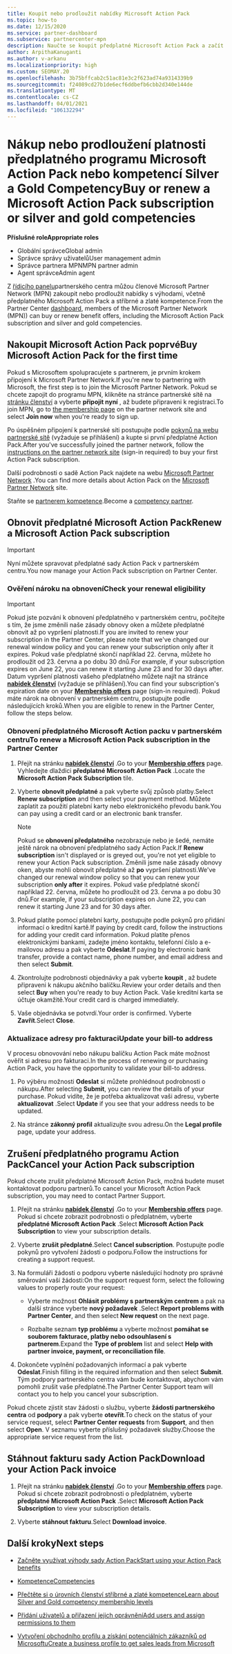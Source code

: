 ```yaml
---
title: Koupit nebo prodloužit nabídky Microsoft Action Pack
ms.topic: how-to
ms.date: 12/15/2020
ms.service: partner-dashboard
ms.subservice: partnercenter-mpn
description: Naučte se koupit předplatné Microsoft Action Pack a začít používat výhody akčních sad. Naučíte se také, jak obnovit, zrušit, zobrazit vaše vyúčtování a další.
author: ArpithaKanuganti
ms.author: v-arkanu
ms.localizationpriority: high
ms.custom: SEOMAY.20
ms.openlocfilehash: 3b75bffcab2c51ac81e3c2f623ad74a9314339b9
ms.sourcegitcommit: f24089cd27b1de6ecf6ddbefb6cbb2d340e144de
ms.translationtype: MT
ms.contentlocale: cs-CZ
ms.lasthandoff: 04/01/2021
ms.locfileid: "106132294"
---
```

# <a name="buy-or-renew-a-microsoft-action-pack-subscription-or-silver-and-gold-competencies"></a><span data-ttu-id="bba0d-104">Nákup nebo prodloužení platnosti předplatného programu Microsoft Action Pack nebo kompetencí Silver a Gold Competency</span><span class="sxs-lookup"><span data-stu-id="bba0d-104">Buy or renew a Microsoft Action Pack subscription or silver and gold competencies</span></span>


<span data-ttu-id="bba0d-105">**Příslušné role**</span><span class="sxs-lookup"><span data-stu-id="bba0d-105">**Appropriate roles**</span></span>

- <span data-ttu-id="bba0d-106">Globální správce</span><span class="sxs-lookup"><span data-stu-id="bba0d-106">Global admin</span></span>
- <span data-ttu-id="bba0d-107">Správce správy uživatelů</span><span class="sxs-lookup"><span data-stu-id="bba0d-107">User management admin</span></span>
- <span data-ttu-id="bba0d-108">Správce partnera MPN</span><span class="sxs-lookup"><span data-stu-id="bba0d-108">MPN partner admin</span></span>
- <span data-ttu-id="bba0d-109">Agent správce</span><span class="sxs-lookup"><span data-stu-id="bba0d-109">Admin agent</span></span>


<span data-ttu-id="bba0d-110">Z [řídicího panelu](https://partner.microsoft.com/dashboard)partnerského centra můžou členové Microsoft Partner Network (MPN) zakoupit nebo prodloužit nabídky s výhodami, včetně předplatného Microsoft Action Pack a stříbrné a zlaté kompetence.</span><span class="sxs-lookup"><span data-stu-id="bba0d-110">From the Partner Center [dashboard](https://partner.microsoft.com/dashboard), members of the Microsoft Partner Network (MPN)) can buy or renew benefit offers, including the Microsoft Action Pack subscription and silver and gold competencies.</span></span>

## <a name="buy-microsoft-action-pack-for-the-first-time"></a><span data-ttu-id="bba0d-111">Nakoupit Microsoft Action Pack poprvé</span><span class="sxs-lookup"><span data-stu-id="bba0d-111">Buy Microsoft Action Pack for the first time</span></span>

<span data-ttu-id="bba0d-112">Pokud s Microsoftem spolupracujete s partnerem, je prvním krokem připojení k Microsoft Partner Network.</span><span class="sxs-lookup"><span data-stu-id="bba0d-112">If you're new to partnering with Microsoft, the first step is to join the Microsoft Partner Network.</span></span> <span data-ttu-id="bba0d-113">Pokud se chcete zapojit do programu MPN, klikněte na stránce partnerské sítě na [stránku členství](https://partner.microsoft.com/membership) a vyberte **připojit nyní** , až budete připraveni k registraci.</span><span class="sxs-lookup"><span data-stu-id="bba0d-113">To join MPN, go to [the membership page](https://partner.microsoft.com/membership) on the partner network site and select **Join now** when you're ready to sign up.</span></span>

<span data-ttu-id="bba0d-114">Po úspěšném připojení k partnerské síti postupujte podle [pokynů na webu partnerské sítě](https://partner.microsoft.com/membership/action-pack) (vyžaduje se přihlášení) a kupte si první předplatné Action Pack.</span><span class="sxs-lookup"><span data-stu-id="bba0d-114">After you've successfully joined the partner network, follow the [instructions on the partner network site](https://partner.microsoft.com/membership/action-pack) (sign-in required) to buy your first Action Pack subscription.</span></span> 

<span data-ttu-id="bba0d-115">Další podrobnosti o sadě Action Pack najdete na webu [Microsoft Partner Network](https://partner.microsoft.com/membership/internal-use-software#simple-tab-content-3) .</span><span class="sxs-lookup"><span data-stu-id="bba0d-115">You can find more details about Action Pack on the [Microsoft Partner Network](https://partner.microsoft.com/membership/internal-use-software#simple-tab-content-3) site.</span></span>

<span data-ttu-id="bba0d-116">Staňte se [partnerem kompetence](https://partner.microsoft.com/membership/competencies).</span><span class="sxs-lookup"><span data-stu-id="bba0d-116">Become a [competency partner](https://partner.microsoft.com/membership/competencies).</span></span> 

## <a name="renew-a-microsoft-action-pack-subscription"></a><span data-ttu-id="bba0d-117">Obnovit předplatné Microsoft Action Pack</span><span class="sxs-lookup"><span data-stu-id="bba0d-117">Renew a Microsoft Action Pack subscription</span></span>

>[!IMPORTANT]
><span data-ttu-id="bba0d-118">Nyní můžete spravovat předplatné sady Action Pack v partnerském centru.</span><span class="sxs-lookup"><span data-stu-id="bba0d-118">You now manage your Action Pack subscription on Partner Center.</span></span>

### <a name="check-your-renewal-eligibility"></a><span data-ttu-id="bba0d-119">Ověření nároku na obnovení</span><span class="sxs-lookup"><span data-stu-id="bba0d-119">Check your renewal eligibility</span></span>

>[!IMPORTANT]
><span data-ttu-id="bba0d-120">Pokud jste pozváni k obnovení předplatného v partnerském centru, počítejte s tím, že jsme změnili naše zásady obnovy oken a můžete předplatné obnovit až po vypršení platnosti.</span><span class="sxs-lookup"><span data-stu-id="bba0d-120">If you are invited to renew your subscription in the Partner Center, please note that we've changed our renewal window policy and you can renew your subscription only after it expires.</span></span> <span data-ttu-id="bba0d-121">Pokud vaše předplatné skončí například 22. června, můžete ho prodloužit od 23. června a po dobu 30 dnů.</span><span class="sxs-lookup"><span data-stu-id="bba0d-121">For example, if your subscription expires on June 22, you can renew it starting June 23 and for 30 days after.</span></span>
><span data-ttu-id="bba0d-122">Datum vypršení platnosti vašeho předplatného můžete najít na stránce [**nabídek členství**](https://partnercenter.microsoft.com/pcv/partnership/offers) (vyžaduje se přihlášení).</span><span class="sxs-lookup"><span data-stu-id="bba0d-122">You can find your subscription's expiration date on your [**Membership offers**](https://partnercenter.microsoft.com/pcv/partnership/offers) page (sign-in required).</span></span> <span data-ttu-id="bba0d-123">Pokud máte nárok na obnovení v partnerském centru, postupujte podle následujících kroků.</span><span class="sxs-lookup"><span data-stu-id="bba0d-123">When you are eligible to renew in the Partner Center, follow the steps below.</span></span>  

### <a name="to-renew-a-microsoft-action-pack-subscription-in-the-partner-center"></a><span data-ttu-id="bba0d-124">Obnovení předplatného Microsoft Action packu v partnerském centru</span><span class="sxs-lookup"><span data-stu-id="bba0d-124">To renew a Microsoft Action Pack subscription in the Partner Center</span></span>

1. <span data-ttu-id="bba0d-125">Přejít na stránku [**nabídek členství**](https://partnercenter.microsoft.com/pcv/partnership/offers) .</span><span class="sxs-lookup"><span data-stu-id="bba0d-125">Go to your [**Membership offers**](https://partnercenter.microsoft.com/pcv/partnership/offers) page.</span></span> <span data-ttu-id="bba0d-126">Vyhledejte dlaždici **předplatné Microsoft Action Pack** .</span><span class="sxs-lookup"><span data-stu-id="bba0d-126">Locate the **Microsoft Action Pack Subscription** tile.</span></span>  

2. <span data-ttu-id="bba0d-127">Vyberte **obnovit předplatné** a pak vyberte svůj způsob platby.</span><span class="sxs-lookup"><span data-stu-id="bba0d-127">Select **Renew subscription** and then select your payment method.</span></span> <span data-ttu-id="bba0d-128">Můžete zaplatit za použití platební karty nebo elektronického převodu bank.</span><span class="sxs-lookup"><span data-stu-id="bba0d-128">You can pay using a credit card or an electronic bank transfer.</span></span>

    >[!NOTE]
    ><span data-ttu-id="bba0d-129">Pokud se **obnovení předplatného** nezobrazuje nebo je šedé, nemáte ještě nárok na obnovení předplatného sady Action Pack.</span><span class="sxs-lookup"><span data-stu-id="bba0d-129">If **Renew subscription** isn't displayed or is greyed out, you're not yet eligible to renew your Action Pack subscription.</span></span> <span data-ttu-id="bba0d-130">Změnili jsme naše zásady obnovy oken, abyste mohli obnovit předplatné až **po** vypršení platnosti.</span><span class="sxs-lookup"><span data-stu-id="bba0d-130">We've changed our renewal window policy so that you can renew your subscription **only after** it expires.</span></span> <span data-ttu-id="bba0d-131">Pokud vaše předplatné skončí například 22. června, můžete ho prodloužit od 23. června a po dobu 30 dnů.</span><span class="sxs-lookup"><span data-stu-id="bba0d-131">For example, if your subscription expires on June 22, you can renew it starting June 23 and for 30 days after.</span></span>  

3. <span data-ttu-id="bba0d-132">Pokud platíte pomocí platební karty, postupujte podle pokynů pro přidání informací o kreditní kartě.</span><span class="sxs-lookup"><span data-stu-id="bba0d-132">If paying by credit card, follow the instructions for adding your credit card information.</span></span> <span data-ttu-id="bba0d-133">Pokud platíte přenos elektronickými bankami, zadejte jméno kontaktu, telefonní číslo a e-mailovou adresu a pak vyberte **Odeslat**.</span><span class="sxs-lookup"><span data-stu-id="bba0d-133">If paying by electronic bank transfer, provide a contact name, phone number, and email address and then select **Submit**.</span></span>

4. <span data-ttu-id="bba0d-134">Zkontrolujte podrobnosti objednávky a pak vyberte **koupit** , až budete připraveni k nákupu akčního balíčku.</span><span class="sxs-lookup"><span data-stu-id="bba0d-134">Review your order details and then select **Buy** when you're ready to buy Action Pack.</span></span> <span data-ttu-id="bba0d-135">Vaše kreditní karta se účtuje okamžitě.</span><span class="sxs-lookup"><span data-stu-id="bba0d-135">Your credit card is charged immediately.</span></span>

5. <span data-ttu-id="bba0d-136">Vaše objednávka se potvrdí.</span><span class="sxs-lookup"><span data-stu-id="bba0d-136">Your order is confirmed.</span></span> <span data-ttu-id="bba0d-137">Vyberte **Zavřít**.</span><span class="sxs-lookup"><span data-stu-id="bba0d-137">Select **Close**.</span></span>

### <a name="update-your-bill-to-address"></a><span data-ttu-id="bba0d-138">Aktualizace adresy pro fakturaci</span><span class="sxs-lookup"><span data-stu-id="bba0d-138">Update your bill-to address</span></span>

<span data-ttu-id="bba0d-139">V procesu obnovování nebo nákupu balíčku Action Pack máte možnost ověřit si adresu pro fakturaci.</span><span class="sxs-lookup"><span data-stu-id="bba0d-139">In the process of renewing or purchasing Action Pack, you have the opportunity to validate your bill-to address.</span></span>

 1. <span data-ttu-id="bba0d-140">Po výběru možnosti **Odeslat** si můžete prohlédnout podrobnosti o nákupu.</span><span class="sxs-lookup"><span data-stu-id="bba0d-140">After selecting **Submit**, you can review the details of your purchase.</span></span> <span data-ttu-id="bba0d-141">Pokud vidíte, že je potřeba aktualizovat vaši adresu, vyberte **aktualizovat** .</span><span class="sxs-lookup"><span data-stu-id="bba0d-141">Select **Update** if you see that your address needs to be updated.</span></span>
  
 1. <span data-ttu-id="bba0d-142">Na stránce **zákonný profil** aktualizujte svou adresu.</span><span class="sxs-lookup"><span data-stu-id="bba0d-142">On the **Legal profile** page, update your address.</span></span>

## <a name="cancel-your-action-pack-subscription"></a><span data-ttu-id="bba0d-143">Zrušení předplatného programu Action Pack</span><span class="sxs-lookup"><span data-stu-id="bba0d-143">Cancel your Action Pack subscription</span></span>

<span data-ttu-id="bba0d-144">Pokud chcete zrušit předplatné Microsoft Action Pack, možná budete muset kontaktovat podporu partnerů.</span><span class="sxs-lookup"><span data-stu-id="bba0d-144">To cancel your Microsoft Action Pack subscription, you may need to contact Partner Support.</span></span>

1. <span data-ttu-id="bba0d-145">Přejít na stránku [**nabídek členství**](https://partnercenter.microsoft.com/pcv/partnership/offers) .</span><span class="sxs-lookup"><span data-stu-id="bba0d-145">Go to your [**Membership offers**](https://partnercenter.microsoft.com/pcv/partnership/offers) page.</span></span> <span data-ttu-id="bba0d-146">Pokud si chcete zobrazit podrobnosti o předplatném, vyberte **předplatné Microsoft Action Pack** .</span><span class="sxs-lookup"><span data-stu-id="bba0d-146">Select **Microsoft Action Pack Subscription** to view your subscription details.</span></span> 

3. <span data-ttu-id="bba0d-147">Vyberte **zrušit předplatné**.</span><span class="sxs-lookup"><span data-stu-id="bba0d-147">Select **Cancel subscription**.</span></span> <span data-ttu-id="bba0d-148">Postupujte podle pokynů pro vytvoření žádosti o podporu.</span><span class="sxs-lookup"><span data-stu-id="bba0d-148">Follow the instructions for creating a support request.</span></span> 

4. <span data-ttu-id="bba0d-149">Na formuláři žádosti o podporu vyberte následující hodnoty pro správné směrování vaší žádosti:</span><span class="sxs-lookup"><span data-stu-id="bba0d-149">On the support request form, select the following values to properly route your request:</span></span>

    -  <span data-ttu-id="bba0d-150">Vyberte možnost **Ohlásit problémy s partnerským centrem** a pak na další stránce vyberte **nový požadavek** .</span><span class="sxs-lookup"><span data-stu-id="bba0d-150">Select **Report problems with Partner Center**, and then select **New request** on the next page.</span></span>

    -  <span data-ttu-id="bba0d-151">Rozbalte seznam **typ problému** a vyberte možnost **pomáhat se souborem fakturace, platby nebo odsouhlasení s partnerem**.</span><span class="sxs-lookup"><span data-stu-id="bba0d-151">Expand the **Type of problem** list and select **Help with partner invoice, payment, or reconciliation file**.</span></span> 

5. <span data-ttu-id="bba0d-152">Dokončete vyplnění požadovaných informací a pak vyberte **Odeslat**.</span><span class="sxs-lookup"><span data-stu-id="bba0d-152">Finish filling in the required information and then select **Submit**.</span></span> <span data-ttu-id="bba0d-153">Tým podpory partnerského centra vám bude kontaktovat, abychom vám pomohli zrušit vaše předplatné.</span><span class="sxs-lookup"><span data-stu-id="bba0d-153">The Partner Center Support team will contact you to help you cancel your subscription.</span></span>

<span data-ttu-id="bba0d-154">Pokud chcete zjistit stav žádosti o službu, vyberte **žádosti partnerského centra** od **podpory** a pak vyberte **otevřít**.</span><span class="sxs-lookup"><span data-stu-id="bba0d-154">To check on the status of your service request, select **Partner Center requests** from **Support**, and then select **Open**.</span></span> <span data-ttu-id="bba0d-155">V seznamu vyberte příslušný požadavek služby.</span><span class="sxs-lookup"><span data-stu-id="bba0d-155">Choose the appropriate service request from the list.</span></span>  

## <a name="download-your-action-pack-invoice"></a><span data-ttu-id="bba0d-156">Stáhnout fakturu sady Action Pack</span><span class="sxs-lookup"><span data-stu-id="bba0d-156">Download your Action Pack invoice</span></span>

1. <span data-ttu-id="bba0d-157">Přejít na stránku [**nabídek členství**](https://partnercenter.microsoft.com/pcv/partnership/offers) .</span><span class="sxs-lookup"><span data-stu-id="bba0d-157">Go to your [**Membership offers**](https://partnercenter.microsoft.com/pcv/partnership/offers) page.</span></span> <span data-ttu-id="bba0d-158">Pokud si chcete zobrazit podrobnosti o předplatném, vyberte **předplatné Microsoft Action Pack** .</span><span class="sxs-lookup"><span data-stu-id="bba0d-158">Select **Microsoft Action Pack Subscription** to view your subscription details.</span></span> 

3. <span data-ttu-id="bba0d-159">Vyberte **stáhnout fakturu**.</span><span class="sxs-lookup"><span data-stu-id="bba0d-159">Select **Download invoice**.</span></span>
 
## <a name="next-steps"></a><span data-ttu-id="bba0d-160">Další kroky</span><span class="sxs-lookup"><span data-stu-id="bba0d-160">Next steps</span></span>

-   [<span data-ttu-id="bba0d-161">Začněte využívat výhody sady Action Pack</span><span class="sxs-lookup"><span data-stu-id="bba0d-161">Start using your Action Pack benefits</span></span>](manage-your-partner-network-benefits.md)

-   [<span data-ttu-id="bba0d-162">Kompetence</span><span class="sxs-lookup"><span data-stu-id="bba0d-162">Competencies</span></span>](learn-about-competencies.md)

-   [<span data-ttu-id="bba0d-163">Přečtěte si o úrovních členství stříbrné a zlaté kompetence</span><span class="sxs-lookup"><span data-stu-id="bba0d-163">Learn about Silver and Gold competency membership levels</span></span>](https://partner.microsoft.com/membership/internal-use-software#simple-tab-content-2)

-   [<span data-ttu-id="bba0d-164">Přidání uživatelů a přiřazení jejich oprávnění</span><span class="sxs-lookup"><span data-stu-id="bba0d-164">Add users and assign permissions to them</span></span>](create-user-accounts-and-set-permissions.md)

-   [<span data-ttu-id="bba0d-165">Vytvoření obchodního profilu a získání potenciálních zákazníků od Microsoftu</span><span class="sxs-lookup"><span data-stu-id="bba0d-165">Create a business profile to get sales leads from Microsoft</span></span>](create-a-marketing-profile.md)
